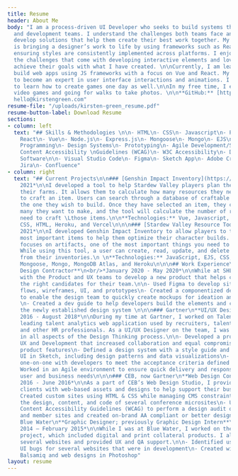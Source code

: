 ```yaml
---
title: Resume
header: About Me
body: "I am a process-driven UI Developer who seeks to build systems that enable design
  and development teams. I understand the challenges both teams face and strive to
  develop solutions that help them create their best work together. My primary role
  is bringing a designer’s work to life by using frameworks such as React or Vue and
  ensuring styles are consistently implemented across platforms. I enjoy unraveling
  the challenges that come with developing interactive elements and love seeing others
  achieve their goals with what I have created. \n\nCurrently, I am learning how to
  build web apps using JS frameworks with a focus on Vue and React. My next goal is
  to become an expert in user interface interactions and animations. I would love
  to learn how to create games one day as well.\n\nIn my free time, I enjoy playing
  video games and going for walks to take photos. \n\n**GitHub:** [https://github.com/kirstengreen](https://github.com/kirstengreen)\n\n**Email:**
  hello@kirstengreen.com"
resume-file: "/uploads/kirsten-green_resume.pdf"
resume-button-label: Download Resume
sections:
- column: left
  text: "## Skills & Methodologies \n\n- HTML\n- CSS\n- Javascript\n- Python\n- SQL\n-
    React\n- Vue\n- Node.js\n- Express.js\n- Mongoose\n- Mongo\n- EJS\n- Object-Oriented\n-
    Programming\n- Design Systems\n- Prototyping\n- Agile Development/Scrum\n- Web
    Content Accessibility \nGuidelines (WCAG)\n- W3C Accessibility\n- Data Visualization\n\n\n##
    Software\n\n- Visual Studio Code\n- Figma\n- Sketch App\n- Adobe Creative Cloud\n-
    Jira\n- Confluence"
- column: right
  text: "## Current Projects\n\n### [Genshin Impact Inventory](https://github.com/kirstengreen/genshin-impact-inventory)\n*April
    2021*\n\nI developed a tool to help Stardew Valley players plan the building of
    their farms. It allows them to calculate how many resources they need to collect
    to craft an item. Users can search through a database of craftable items to find
    the one they wish to build. Once they have selected an item, they can define how
    many they want to make, and the tool will calculate the number of resources they
    need to craft \Lthose items.\n\n**Technologies:** Vue, Javascript, Python, PostgreSQL,
    CSS, HTML, Heroku, and Vercel\n\n\n### [Stardew Valley Resource Tool](https://github.com/kirstengreen/sdv-resource-calculator)\n*April
    2021*\n\nI developed Genshin Impact Inventory to allow players to track their
    most important items to help them optimize their character builds. Version one
    focuses on artifacts, one of the most important things you need to enable a character.
    While using this tool, a user can create, read, update, and delete (CRUD) artifacts
    from their inventories.\n \n**Technologies:** JavaScript, EJS, CSS, HTML, Express,
    Mongoose, Mongo, MongoDB Atlas, and Heroku\n\n\n## Work Experience\n\n### SHL\n**UX
    Design Contractor**\n<br/>*January 2020 - May 2020*\n\nWhile at SHL, I worked
    with the Product and UX teams to develop a new product that helps clients find
    the right candidates for their team.\n\n- Used Figma to develop site maps, user
    flows, wireframes, UI, and prototypes\n- Created a componentized design system
    to enable the design team to quickly create mockups for ideation and development
    \n- Created a dev guide to help developers build the elements and components in
    the newly established design system \n\n\n### Gartner\n**UI/UX Designer**\n<br/>*July
    2016 - August 2018*\n\nDuring my time at Gartner, I worked on TalentNeuron, a
    leading talent analytics web application used by recruiters, talent analysts,
    and other HR professionals. As a UI/UX Designer on the team, I was an active part
    in all aspects of the Design Thinking process.\n\n- Developed a process between
    UX and Development that increased collaboration and equal compromise for difficult
    product features\n- Defined a design system with a style guide and reusable components\nCreated
    UI in Sketch, including design patterns and data visualizations\n- Actively worked
    one-on-one with developers to meet the acceptance criteria defined by Product\n-
    Worked in an Agile environment to ensure quick delivery and responsiveness for
    user and business needs\n\n\n### CEB, now Gartner\n**Web Design Contractor**\n<br/>*April
    2016 - June 2016*\n\nAs a part of CEB’s Web Design Studio, I provided internal
    clients with web-based assets and designs to help support their business’ needs.\n\n-
    Created custom sites using HTML & CSS while managing CMS constraints\n- Maintained
    the design, content, and code of several conference microsites\n- Used the Web
    Content Accessibility Guidelines (WCAG) to perform a design audit of CEB’s public
    and member sites and created on-brand AA compliant or better design solutions\n\n\n###
    Blue Water\n**Graphic Designer; previously Graphic Design Intern**\n<br/>*July
    2014 – February 2015*\n\nWhile I was at Blue Water, I worked on the agency’s rebranding
    project, which included digital and print collateral products. I also designed
    several websites and provided UX and QA support.\n\n- Identified usability and
    UI bugs for several websites that were in development\n- Created wireframes in
    Balsamiq and web designs in Photoshop"
layout: resume
---
```


